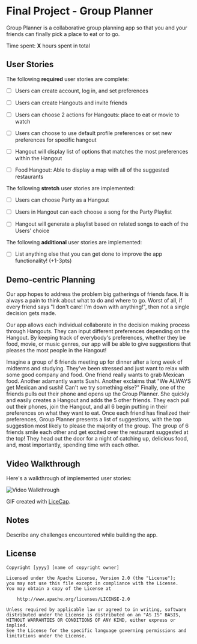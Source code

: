 # Final Project - Group Planner

Group Planner is a collaborative group planning app so that you and your friends can finally
pick a place to eat or to go.

Time spent: **X** hours spent in total

## User Stories

The following **required** user stories are complete:

- [ ] Users can create account, log in, and set preferences
- [ ] Users can create Hangouts and invite friends 
- [ ] Users can choose 2 actions for Hangouts: place to eat or movie to watch 
- [ ] Users can choose to use default profile preferences or set new preferences
  for specific hangout
- [ ] Hangout will display list of options that matches the most preferences
  within the Hangout
- [ ] Food Hangout: Able to display a map with all of the suggested restaurants


The following **stretch** user stories are implemented:

- [ ] Users can choose Party as a Hangout
- [ ] Users in Hangout can each choose a song for the Party Playlist
- [ ] Hangout will generate a playlist based on related songs to each of the
  Users' choice


The following **additional** user stories are implemented:

- [ ] List anything else that you can get done to improve the app functionality! (+1-3pts)


## Demo-centric Planning

Our app hopes to address the problem big gatherings of friends face. It is always a pain to think about what to do and where to go. Worst of all, if every friend says "I don't care! I'm down with anything!", then not a single decision gets made.

Our app allows each individual collaborate in the decision making process through Hangouts. They can input different preferences depending on the Hangout. By keeping track of everybody's preferences, whether they be food, movie, or music genres, our app will be able to give suggestions that pleases the most people in the Hangout!

Imagine a group of 6 friends meeting up for dinner after a long week of midterms and studying. They've been stressed and just want to relax with some good company and food. One friend really wants to grab Mexican food. Another adamantly wants Sushi. Another exclaims that "We ALWAYS get Mexican and sushi! Can't we try something else?" Finally, one of the friends pulls out their phone and opens up the Group Planner. She quickly and easily creates a Hangout and adds the 5 other friends. They each pull out their phones, join the Hangout, and all 6 begin putting in their preferences on what they want to eat. Once each friend has finalized their preferences, Group Planner presents a list of suggestions, with the top suggestion most likely to please the majority of the group. The group of 6 friends smile each other and get excited over the restaurant suggested at the top! They head out the door for a night of catching up, delicious food, and, most importantly, spending time with each other.


## Video Walkthrough

Here's a walkthrough of implemented user stories:

<img src='http://i.imgur.com/link/to/your/gif/file.gif' title='Video Walkthrough' width='' alt='Video Walkthrough' />

GIF created with [LiceCap](http://www.cockos.com/licecap/).

## Notes

Describe any challenges encountered while building the app.

## License

    Copyright [yyyy] [name of copyright owner]

    Licensed under the Apache License, Version 2.0 (the "License");
    you may not use this file except in compliance with the License.
    You may obtain a copy of the License at

        http://www.apache.org/licenses/LICENSE-2.0

    Unless required by applicable law or agreed to in writing, software
    distributed under the License is distributed on an "AS IS" BASIS,
    WITHOUT WARRANTIES OR CONDITIONS OF ANY KIND, either express or implied.
    See the License for the specific language governing permissions and
    limitations under the License.
